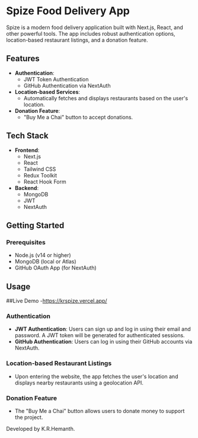 # Spize Food Delivery App

Spize is a modern food delivery application built with Next.js, React, and other powerful tools. The app includes robust authentication options, location-based restaurant listings, and a donation feature.

## Features

- **Authentication**: 
  - JWT Token Authentication
  - GitHub Authentication via NextAuth
- **Location-based Services**: 
  - Automatically fetches and displays restaurants based on the user's location.
- **Donation Feature**: 
  - "Buy Me a Chai" button to accept donations.

## Tech Stack

- **Frontend**:
  - Next.js
  - React
  - Tailwind CSS
  - Redux Toolkit
  - React Hook Form
- **Backend**:
  - MongoDB
  - JWT
  - NextAuth

## Getting Started

### Prerequisites

- Node.js (v14 or higher)
- MongoDB (local or Atlas)
- GitHub OAuth App (for NextAuth)

## Usage

##Live Demo
-https://krspize.vercel.app/

### Authentication

- **JWT Authentication**: Users can sign up and log in using their email and password. A JWT token will be generated for authenticated sessions.
- **GitHub Authentication**: Users can log in using their GitHub accounts via NextAuth.

### Location-based Restaurant Listings

- Upon entering the website, the app fetches the user's location and displays nearby restaurants using a geolocation API.

### Donation Feature

- The "Buy Me a Chai" button allows users to donate money to support the project.



Developed by K.R.Hemanth.

